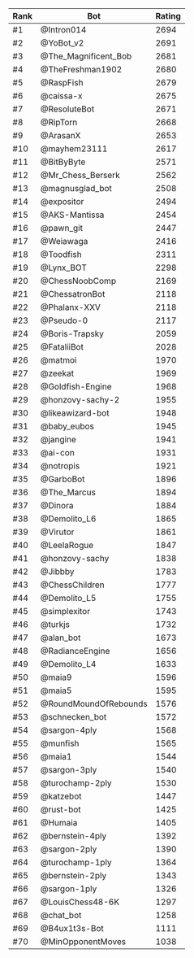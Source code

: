 Rank|Bot|Rating
---|---|---
#1|@Intron014|2694
#2|@YoBot_v2|2691
#3|@The_Magnificent_Bob|2681
#4|@TheFreshman1902|2680
#5|@RaspFish|2679
#6|@caissa-x|2675
#7|@ResoluteBot|2671
#8|@RipTorn|2668
#9|@ArasanX|2653
#10|@mayhem23111|2617
#11|@BitByByte|2571
#12|@Mr_Chess_Berserk|2562
#13|@magnusglad_bot|2508
#14|@expositor|2494
#15|@AKS-Mantissa|2454
#16|@pawn_git|2447
#17|@Weiawaga|2416
#18|@Toodfish|2311
#19|@Lynx_BOT|2298
#20|@ChessNoobComp|2169
#21|@ChessatronBot|2118
#22|@Phalanx-XXV|2118
#23|@Pseudo-0|2117
#24|@Boris-Trapsky|2059
#25|@FataliiBot|2028
#26|@matmoi|1970
#27|@zeekat|1969
#28|@Goldfish-Engine|1968
#29|@honzovy-sachy-2|1955
#30|@likeawizard-bot|1948
#31|@baby_eubos|1945
#32|@jangine|1941
#33|@ai-con|1931
#34|@notropis|1921
#35|@GarboBot|1896
#36|@The_Marcus|1894
#37|@Dinora|1884
#38|@Demolito_L6|1865
#39|@Virutor|1861
#40|@LeelaRogue|1847
#41|@honzovy-sachy|1838
#42|@Jibbby|1783
#43|@ChessChildren|1777
#44|@Demolito_L5|1755
#45|@simplexitor|1743
#46|@turkjs|1732
#47|@alan_bot|1673
#48|@RadianceEngine|1656
#49|@Demolito_L4|1633
#50|@maia9|1596
#51|@maia5|1595
#52|@RoundMoundOfRebounds|1576
#53|@schnecken_bot|1572
#54|@sargon-4ply|1568
#55|@munfish|1565
#56|@maia1|1544
#57|@sargon-3ply|1540
#58|@turochamp-2ply|1530
#59|@katzebot|1447
#60|@rust-bot|1425
#61|@Humaia|1405
#62|@bernstein-4ply|1392
#63|@sargon-2ply|1390
#64|@turochamp-1ply|1364
#65|@bernstein-2ply|1343
#66|@sargon-1ply|1326
#67|@LouisChess48-6K|1297
#68|@chat_bot|1258
#69|@B4ux1t3s-Bot|1111
#70|@MinOpponentMoves|1038
